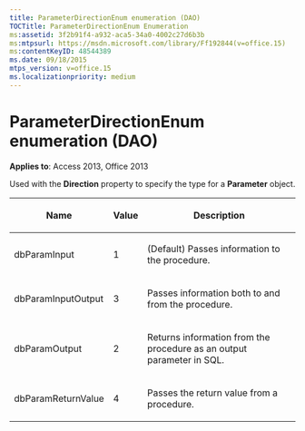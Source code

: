 ```yaml
---
title: ParameterDirectionEnum enumeration (DAO)
TOCTitle: ParameterDirectionEnum Enumeration
ms:assetid: 3f2b91f4-a932-aca5-34a0-4002c27d6b3b
ms:mtpsurl: https://msdn.microsoft.com/library/Ff192844(v=office.15)
ms:contentKeyID: 48544389
ms.date: 09/18/2015
mtps_version: v=office.15
ms.localizationpriority: medium
---
```


# ParameterDirectionEnum enumeration (DAO)


**Applies to**: Access 2013, Office 2013

Used with the **Direction** property to specify the type for a **Parameter** object.

<table>
<colgroup>
<col />
<col />
<col />
</colgroup>
<thead>
<tr class="header">
<th><p>Name</p></th>
<th><p>Value</p></th>
<th><p>Description</p></th>
</tr>
</thead>
<tbody>
<tr class="odd">
<td><p>dbParamInput</p></td>
<td><p>1</p></td>
<td><p>(Default) Passes information to the procedure.</p></td>
</tr>
<tr class="even">
<td><p>dbParamInputOutput</p></td>
<td><p>3</p></td>
<td><p>Passes information both to and from the procedure.</p></td>
</tr>
<tr class="odd">
<td><p>dbParamOutput</p></td>
<td><p>2</p></td>
<td><p>Returns information from the procedure as an output parameter in SQL.</p></td>
</tr>
<tr class="even">
<td><p>dbParamReturnValue</p></td>
<td><p>4</p></td>
<td><p>Passes the return value from a procedure.</p></td>
</tr>
</tbody>
</table>

